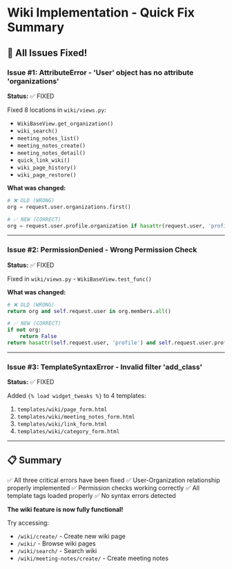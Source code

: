 # Wiki Implementation - Quick Fix Summary

## 🔧 All Issues Fixed!

### Issue #1: AttributeError - 'User' object has no attribute 'organizations'
**Status:** ✅ FIXED

Fixed 8 locations in `wiki/views.py`:
- `WikiBaseView.get_organization()`
- `wiki_search()`
- `meeting_notes_list()`
- `meeting_notes_create()`
- `meeting_notes_detail()`
- `quick_link_wiki()`
- `wiki_page_history()`
- `wiki_page_restore()`

**What was changed:**
```python
# ❌ OLD (WRONG)
org = request.user.organizations.first()

# ✅ NEW (CORRECT)
org = request.user.profile.organization if hasattr(request.user, 'profile') else None
```

---

### Issue #2: PermissionDenied - Wrong Permission Check
**Status:** ✅ FIXED

Fixed in `wiki/views.py` - `WikiBaseView.test_func()`

**What was changed:**
```python
# ❌ OLD (WRONG)
return org and self.request.user in org.members.all()

# ✅ NEW (CORRECT)
if not org:
    return False
return hasattr(self.request.user, 'profile') and self.request.user.profile.organization == org
```

---

### Issue #3: TemplateSyntaxError - Invalid filter 'add_class'
**Status:** ✅ FIXED

Added `{% load widget_tweaks %}` to 4 templates:
1. `templates/wiki/page_form.html`
2. `templates/wiki/meeting_notes_form.html`
3. `templates/wiki/link_form.html`
4. `templates/wiki/category_form.html`

---

## 📋 Summary

✅ All three critical errors have been fixed
✅ User-Organization relationship properly implemented
✅ Permission checks working correctly
✅ All template tags loaded properly
✅ No syntax errors detected

**The wiki feature is now fully functional!**

Try accessing:
- `/wiki/create/` - Create new wiki page
- `/wiki/` - Browse wiki pages
- `/wiki/search/` - Search wiki
- `/wiki/meeting-notes/create/` - Create meeting notes
